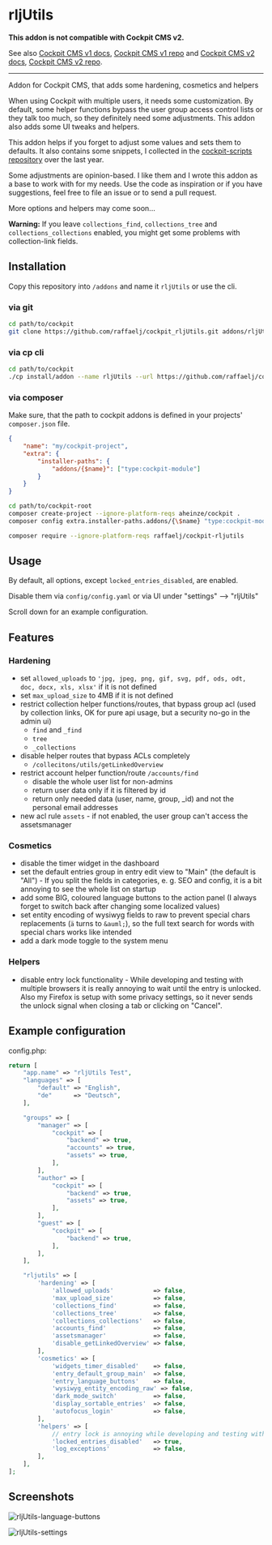 # rljUtils

**This addon is not compatible with Cockpit CMS v2.**

See also [Cockpit CMS v1 docs](https://v1.getcockpit.com/documentation), [Cockpit CMS v1 repo](https://github.com/agentejo/cockpit) and [Cockpit CMS v2 docs](https://getcockpit.com/documentation/), [Cockpit CMS v2 repo](https://github.com/Cockpit-HQ/Cockpit).

---

Addon for Cockpit CMS, that adds some hardening, cosmetics and helpers

When using Cockpit with multiple users, it needs some customization. By default, some helper functions bypass the user group access control lists or they talk too much, so they definitely need some adjustments. This addon also adds some UI tweaks and helpers.

This addon helps if you forget to adjust some values and sets them to defaults. It also contains some snippets, I collected in the [cockpit-scripts repository][1] over the last year.

Some adjustments are opinion-based. I like them and I wrote this addon as a base to work with for my needs. Use the code as inspiration or if you have suggestions, feel free to file an issue or to send a pull request.

More options and helpers may come soon...

**Warning:** If you leave `collections_find`, `collections_tree` and `collections_collections` enabled, you might get some problems with collection-link fields.

## Installation

Copy this repository into `/addons` and name it `rljUtils` or use the cli.

### via git

```bash
cd path/to/cockpit
git clone https://github.com/raffaelj/cockpit_rljUtils.git addons/rljUtils
```

### via cp cli

```bash
cd path/to/cockpit
./cp install/addon --name rljUtils --url https://github.com/raffaelj/cockpit_rljUtils/archive/master.zip
```

### via composer

Make sure, that the path to cockpit addons is defined in your projects' `composer.json` file.

```json
{
    "name": "my/cockpit-project",
    "extra": {
        "installer-paths": {
            "addons/{$name}": ["type:cockpit-module"]
        }
    }
}
```

```bash
cd path/to/cockpit-root
composer create-project --ignore-platform-reqs aheinze/cockpit .
composer config extra.installer-paths.addons/{\$name} "type:cockpit-module"

composer require --ignore-platform-reqs raffaelj/cockpit-rljutils
```

## Usage

By default, all options, except `locked_entries_disabled`, are enabled.

Disable them via `config/config.yaml` or via UI under "settings" --> "rljUtils"

Scroll down for an example configuration.

## Features

### Hardening

* set `allowed_uploads` to `'jpg, jpeg, png, gif, svg, pdf, ods, odt, doc, docx, xls, xlsx'` if it is not defined
* set `max_upload_size` to 4MB if it is not defined
* restrict collection helper functions/routes, that bypass group acl (used by collection links, OK for pure api usage, but a security no-go in the admin ui)
  * `find` and `_find`
  * `tree`
  * `_collections`
* disable helper routes that bypass ACLs completely
  * `/collecitons/utils/getLinkedOverview`
* restrict account helper function/route `/accounts/find`
  * disable the whole user list for non-admins
  * return user data only if it is filtered by id
  * return only needed data (user, name, group, _id) and not the personal email addresses
* new acl rule `assets` - if not enabled, the user group can't access the assetsmanager

### Cosmetics

* disable the timer widget in the dashboard
* set the default entries group in entry edit view to "Main" (the default is "All") - If you split the fields in categories, e. g. SEO and config, it is a bit annoying to see the whole list on startup
* add some BIG, coloured language buttons to the action panel (I always forget to switch back after changing some localized values)
* set entity encoding of wysiwyg fields to raw to prevent special chars replacements (`ä` turns to `&auml;`), so the full text search for words with special chars works like intended
* add a dark mode toggle to the system menu

### Helpers

* disable entry lock functionality - While developing and testing with multiple browsers it is really annoying to wait until the entry is unlocked. Also my Firefox is setup with some privacy settings, so it never sends the unlock signal when closing a tab or clicking on "Cancel".

## Example configuration

config.php:

```php
return [
    "app.name" => "rljUtils Test",
    "languages" => [
        "default" => "English",
        "de"      => "Deutsch",
    ],

    "groups" => [
        "manager" => [
            "cockpit" => [
                "backend" => true,
                "accounts" => true,
                "assets" => true,
            ],
        ],
        "author" => [
            "cockpit" => [
                "backend" => true,
                "assets" => true,
            ],
        ],
        "guest" => [
            "cockpit" => [
                "backend" => true,
            ],
        ],
    ],

    "rljutils" => [
        'hardening' => [
            'allowed_uploads'           => false,
            'max_upload_size'           => false,
            'collections_find'          => false,
            'collections_tree'          => false,
            'collections_collections'   => false,
            'accounts_find'             => false,
            'assetsmanager'             => false,
            'disable_getLinkedOverview' => false,
        ],
        'cosmetics' => [
            'widgets_timer_disabled'    => false,
            'entry_default_group_main'  => false,
            'entry_language_buttons'    => false,
            'wysiwyg_entity_encoding_raw' => false,
            'dark_mode_switch'          => false,
            'display_sortable_entries'  => false,
            'autofocus_login'           => false,
        ],
        'helpers' => [
            // entry lock is annoying while developing and testing with multiple browsers
            'locked_entries_disabled'   => true,
            'log_exceptions'            => false,
        ],
    ],
];
```

## Screenshots

![rljUtils-language-buttons](https://user-images.githubusercontent.com/13042193/56857119-d951a580-6969-11e9-9b9f-15bd2ff3582f.png)

![rljUtils-settings](https://user-images.githubusercontent.com/13042193/56857120-d951a580-6969-11e9-8947-188b6f1fdd0b.png)

[1]: https://github.com/raffaelj/cockpit-scripts
